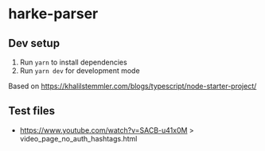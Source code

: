 # harke-parser

## Dev setup
1. Run `yarn` to install dependencies
2. Run `yarn dev` for development mode


Based on https://khalilstemmler.com/blogs/typescript/node-starter-project/

## Test files
- https://www.youtube.com/watch?v=SACB-u41x0M > video_page_no_auth_hashtags.html